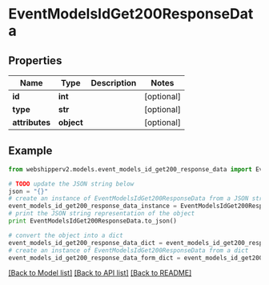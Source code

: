# EventModelsIdGet200ResponseData


## Properties
Name | Type | Description | Notes
------------ | ------------- | ------------- | -------------
**id** | **int** |  | [optional] 
**type** | **str** |  | [optional] 
**attributes** | **object** |  | [optional] 

## Example

```python
from webshipperv2.models.event_models_id_get200_response_data import EventModelsIdGet200ResponseData

# TODO update the JSON string below
json = "{}"
# create an instance of EventModelsIdGet200ResponseData from a JSON string
event_models_id_get200_response_data_instance = EventModelsIdGet200ResponseData.from_json(json)
# print the JSON string representation of the object
print EventModelsIdGet200ResponseData.to_json()

# convert the object into a dict
event_models_id_get200_response_data_dict = event_models_id_get200_response_data_instance.to_dict()
# create an instance of EventModelsIdGet200ResponseData from a dict
event_models_id_get200_response_data_form_dict = event_models_id_get200_response_data.from_dict(event_models_id_get200_response_data_dict)
```
[[Back to Model list]](../README.md#documentation-for-models) [[Back to API list]](../README.md#documentation-for-api-endpoints) [[Back to README]](../README.md)


